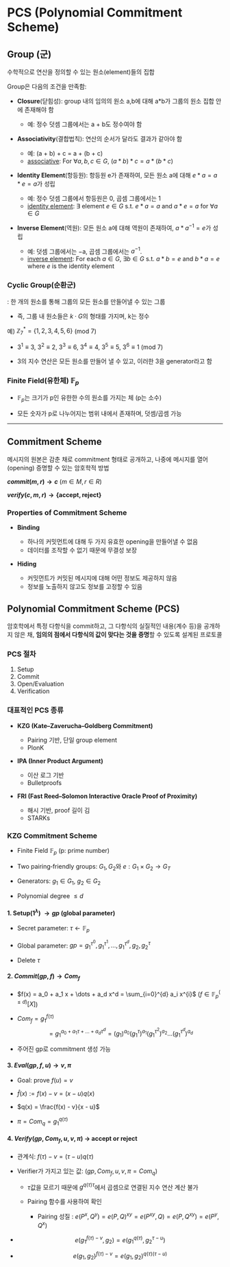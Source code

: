 # PCS (Polynomial Commitment Scheme)

## Group (군)
수학적으로 연산을 정의할 수 있는 원소(element)들의 집합

Group은 다음의 조건을 만족함:

- **Closure**(닫힘성): group 내의 임의의 원소 a,b에 대해 a*b가 그룹의 원소 집합 안에 존재해야 함

    - 예: 정수 덧셈 그룹에서는 a + b도 정수여야 함

- **Associativity**(결합법칙): 연산의 순서가 달라도 결과가 같아야 함

    - 예: (a + b) + c = a + (b + c)
    - [associative](https://en.wikipedia.org/wiki/Associative_property): For $\forall a, b, c \in G$, $(a * b) * c = a * (b * c)$

- **Identity Element**(항등원): 항등원 e가 존재하여, 모든 원소 a에 대해 $e * a = a * e = a$가 성립

    - 예: 정수 덧셈 그룹에서 항등원은 0, 곱셈 그룹에서는 1
    - [identity element](https://en.wikipedia.org/wiki/Identity_element): $\exists$ element $e \in G$ s.t. $e * a = a$ and $a * e = a$ for $\forall a \in G$

- **Inverse Element**(역원): 모든 원소 a에 대해 역원이 존재하여, $a * a^{-1} = e$가 성립

    - 예: 덧셈 그룹에서는 −a, 곱셈 그룹에서는 $a^{-1}$.
    - [inverse element](https://en.wikipedia.org/wiki/Inverse_element): For each $a \in G$, $\exists  b \in G$ s.t. $a * b = e$ and $b * a = e$ where $e$ is the identity element


### Cyclic Group(순환군)

: 한 개의 원소를 통해 그룹의 모든 원소를 만들어낼 수 있는 그룹

- 즉, 그룹 내 원소들은 $k \cdot G$의 형태를 가지며, k는 정수

예) $\mathbb Z_7^{*} = \{1,2,3,4,5,6\}$ (mod 7)

- $3^1\equiv3$, $3^2\equiv2$, $3^3\equiv6$, $3^4\equiv4$, $3^5\equiv5$, $3^6\equiv1$ $(\text{mod } 7)$

- 3의 지수 연산은 모든 원소를 만들어 낼 수 있고, 이러한 3을 generator라고 함

### Finite Field(유한체) $\mathbb{F}_p$

- $\mathbb{F}_p$는 크기가 p인 유한한 수의 원소를 가지는 체 (p는 소수)

- 모든 숫자가 p로 나누어지는 범위 내에서 존재하며, 덧셈/곱셈 가능


---

## Commitment Scheme

메시지의 원본은 감춘 채로 commitment 형태로 공개하고, 나중에 메시지를 열어(opening) 증명할 수 있는 암호학적 방법

**$commit(m,r) \rightarrow c$** $(m \in M, r \in R)$

**$verify(c,m,r) \rightarrow \{\text{accept},\text{reject}\}$**

### Properties of Commitment Scheme

- **Binding**
    - 하나의 커밋먼트에 대해 두 가지 유효한 opening을 만들어낼 수 없음
    - 데이터를 조작할 수 없기 때문에 무결성 보장

- **Hiding**
    - 커밋먼트가 커밋된 메시지에 대해 어떤 정보도 제공하지 않음
    - 정보를 노출하지 않고도 정보를 고정할 수 있음

## Polynomial Commitment Scheme (PCS)

암호학에서 특정 다항식을 commit하고, 그 다항식의 실질적인 내용(계수 등)을 공개하지 않은 채, **임의의 점에서 다항식의 값이 맞다는 것을 증명**할 수 있도록 설계된 프로토콜

### PCS 절차
1. Setup  
2. Commit  
3. Open/Evaluation  
4. Verification  

### 대표적인 PCS 종류
- **KZG (Kate–Zaverucha–Goldberg Commitment)**

    - Pairing 기반, 단일 group element
    - PlonK

- **IPA (Inner Product Argument)**

    - 이산 로그 기반
    - Bulletproofs

- **FRI (Fast Reed–Solomon Interactive Oracle Proof of Proximity)**

    - 해시 기반, proof 길이 김
    - STARKs

### KZG Commitment Scheme

- Finite Field $\mathbb F_p$ (p: prime number)

- Two pairing‑friendly groups: $G_1, G_2$와 $e: G_1 \times G_2 \to G_T$

- Generators: $g_1 \in G_1$, $g_2 \in G_2$

- Polynomial degree $\le d$

#### 1. Setup($1^{\lambda}$) $\rightarrow gp$ (global parameter)

- Secret parameter: $\tau {\leftarrow} \mathbb F_p$

- Global parameter: $gp = {g_1^{\tau^0}, g_1^{\tau^1}, \dots, g_1^{\tau^{d}}, g_2, g_2^{\tau} }$

- Delete $\tau$

#### 2. $Commit(gp, f) \rightarrow Com_f$

- $f(x) = a_0 + a_1 x + \dots + a_d x^d = \sum_{i=0}^{d} a_i x^{i}$ ($f \in \mathbb F_p^{(\le d)}[X]$)

- $Com_f = g_1^{f(\tau)}$ $$= g_1^{a_0 + a_1\tau + \dots + a_d\tau^{d}} = (g_1)^{a_0}(g_1^{\tau})^{a_1} (g_1^{\tau^{2}})^{a_2} \dots (g_1^{\tau^{d}})^{a_d}$$

- 주어진 gp로 commitment 생성 가능

#### 3. $Eval(gp, f, u) \rightarrow v, \pi$

- Goal: prove $f(u)= v$

- $\widehat f(x) := f(x) - v = (x - u)q(x)$

- $q(x) = \frac{f(x) - v}{x - u}$

- $\pi = Com_q = g_1^{q(\tau)}$

#### 4. $Verify(gp, Com_f, u, v, \pi)$ $\rightarrow$ accept or reject

- 관계식: $f(\tau) - v = (\tau - u)q(\tau)$

- Verifier가 가지고 있는 값: $(gp, Com_f, u, v, \pi = Com_q)$

    - $\tau$값을 모르기 때문에 $g^{q(\tau)\tau}$에서 곱셈으로 연결된 지수 연산 계산 불가

    - Pairing 함수를 사용하여 확인

        - Pairing 성질 : $e(P^x, Q^y) = e(P,Q)^{xy} = e(P^{xy}, Q) = e(P, Q^{xy}) = e(P^y, Q^x)$


- $$e\bigl(g_1^{f(\tau)-v}, g_2\bigr) = e\bigl(g_1^{q(\tau)}, g_2^{\tau-u}\bigr)$$

- $$e(g_1,g_2)^{f(\tau)-v} = e(g_1,g_2)^{q(\tau)(\tau - u)}$$

